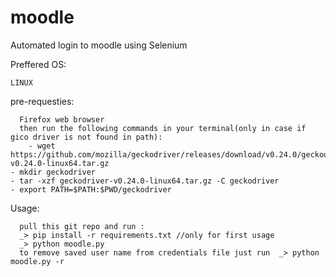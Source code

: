 # moodle

Automated login to moodle using Selenium


Preffered OS:

	LINUX


pre-requesties:

      Firefox web browser
      then run the following commands in your terminal(only in case if gico driver is not found in path):
      	- wget https://github.com/mozilla/geckodriver/releases/download/v0.24.0/geckodriver-v0.24.0-linux64.tar.gz
  	- mkdir geckodriver
  	- tar -xzf geckodriver-v0.24.0-linux64.tar.gz -C geckodriver
  	- export PATH=$PATH:$PWD/geckodriver
	
Usage:

      pull this git repo and run : 
      _> pip install -r requirements.txt //only for first usage
      _> python moodle.py
      to remove saved user name from credentials file just run  _> python moodle.py -r
      
